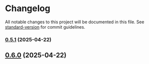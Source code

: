 # Changelog

All notable changes to this project will be documented in this file. See [standard-version](https://github.com/conventional-changelog/standard-version) for commit guidelines.

### [0.5.1](https://github.com/geekiechen/chens-modpack-py/compare/v0.5.0...v0.5.1) (2025-04-22)

## [0.6.0](https://github.com/geekiechen/chens-modpack-py/compare/v0.6.1...v0.6.0) (2025-04-22)
